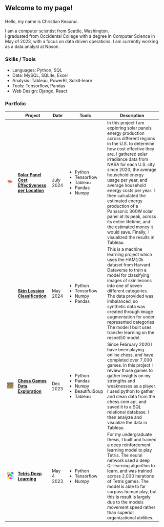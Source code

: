 <h2 align="left">Welcome to my page!</h2>

###
Hello, my name is Christian Keaunui. 

I am a computer scientist from Seattle, Washington.  
I graduated from Occidental College with a degree in Computer Science in May of 2023, with a focus on data driven operations.  I am currently working as a data analyst at Noson.

<h3>Skills / Tools</h3>
<ul>
  <li>Languages: Python, SQL</li>
  <li>Data: MySQL, SQLite, Excel</li>
  <li>Analysis: Tableau, PowerBI, Scikit-learn</li>
  <li>Tools: Tensorflow, Pandas</li>
  <li>Web Design: Django, React</li>
</ul>

<h3>Portfolio</h3>
<table>
  <thead>
    <tr>
      <th></th>
      <th>Project</th>
      <th>Date</th>
      <th>Tools</th>
      <th>Description</th>
    </tr>
  </thead>
  <tbody>
    <tr>
      <td>
        <img src="https://github.com/ckeaunui/ckeaunui/blob/main/images/Solar%20thumbnail.jpg">
      </td>
      <td>
        <a href="https://github.com/ckeaunui/Solar-Energy">
          <b>Solar Panel Cost Effectiveness per Location</b>
        </a>
      </td>
      <td>July 2024</td>
      <td>
        <ul>
          <li>Python</li>
          <li>Tensorflow</li>
          <li>Tableau</li>
          <li>Pandas</li>
          <li>Numpy</li>
        </ul>
      </td>
      <td>
        In this project I am exploring solar panels energy production across different regions in the U.S. to determine how cost effective they are. I gathered solar irradiance data from NASA for each U.S. city since 2020, the average household energy usage per year, and average household energy costs per year.  I then calculated the estimated energy production of a Panasonic 360W solar panel at its peak, across its entire lifetime, and the estimated money it would save.  Finally, I visualized the results in Tableau.
      </td>
    </tr>
    <tr>
      <td>
      <td>
        <a href="https://github.com/ckeaunui/SkinLession">
          <b>Skin Lession Classification</b>
        </a>
      </td>
      <td>May 2024</td>
      <td>
        <ul>
          <li>Python</li>
          <li>Tensorflow</li>
          <li>Numpy</li>
          <li>Pandas</li>
        </ul>
      </td>
      <td>
        This is a machine learning project which uses the HAM10k dataset from Harvard Dataverse to train a model for classifying images of skin lesions into one of seven different categories.  The data provided was imbalanced, so synthetic data was created through image augmentation for under represented categories  The model I built uses transfer learning on the resnet50 model.
      </td>
    </tr>
    <tr>
      <td>
        <img src="https://github.com/ckeaunui/ckeaunui/blob/main/images/Chess%20Thumbnail.jpg">
      </td>
      <td>
        <a href="https://github.com/ckeaunui/Chess-history">
          <b>Chess Games Data Exploration</b>
        </a>
      </td>
      <td>Dec 2023</td>
      <td>
        <ul>
            <li>Python</li>
            <li>Pandas</li>
            <li>Numpy</li>
            <li>BeautifulSoup</li>
            <li>Tableau</li>
          </ul>
      </td>
      <td>
        Since February 2020 I have been playing online chess, and have completed over 7,000 games.  In this project I review those games to gather insights on my strengths and weaknesses as a player.  I used python to gather and clean data from the chess.com api, and saved it to a SQL relational database.  I then analyze and visualize the data in Tableau.
      </td>
    </tr>
    <tr>
      <td>
        <img src="https://github.com/ckeaunui/ckeaunui/blob/main/images/tetris-thumbnail.png">
      </td>
      <td>
        <a href="https://github.com/ckeaunui/TetrisAI">
          <b>Tetris Deep Learning</b>
        </a>
      </td>
      <td>May 4 2023</td>
      <td>
        <ul>
          <li>Python</li>
          <li>Tensorflow</li>
          <li>Numpy</li>
      </td>
      <td>For my undergraduate thesis, I built and trained a deep reinforcement learning model to play Tetris.  The neural network used a deep Q-learning algorithm to learn, and was trained across 2,000 iterations of Tetris games.  The model is able to far surpass human play, but this is result is largely due to the models movement speed rather than superior organizational abilities.</td>
    </tr>
  </tbody>
</table>
